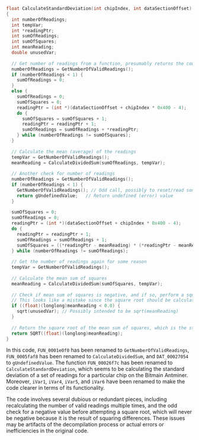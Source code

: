```c
float CalculateStandardDeviation(int chipIndex, int dataSectionOffset)
{
  int numberOfReadings;
  int tempVar;
  int *readingPtr;
  int sumOfReadings;
  int sumOfSquares;
  int meanReading;
  double unusedVar;
  
  // Get number of readings from a function, presumably returns the count of valid readings
  numberOfReadings = GetNumberOfValidReadings();
  if (numberOfReadings < 1) {
    sumOfReadings = 0;
  }
  else {
    sumOfReadings = 0;
    sumOfSquares = 0;
    readingPtr = (int *)(dataSectionOffset + chipIndex * 0x400 - 4);
    do {
      sumOfSquares = sumOfSquares + 1;
      readingPtr = readingPtr + 1;
      sumOfReadings = sumOfReadings + *readingPtr;
    } while (numberOfReadings != sumOfSquares);
  }
  
  // Calculate the mean (average) of the readings
  tempVar = GetNumberOfValidReadings();
  meanReading = CalculateDividedSum(sumOfReadings, tempVar);
  
  // Another check for number of readings
  numberOfReadings = GetNumberOfValidReadings();
  if (numberOfReadings < 1) {
    GetNumberOfValidReadings(); // Odd call, possibly to reset/read something related to readings
    return gUndefinedValue;   // Return undefined (error) value
  }
  
  sumOfSquares = 0;
  sumOfReadings = 0;
  readingPtr = (int *)(dataSectionOffset + chipIndex * 0x400 - 4);
  do {
    readingPtr = readingPtr + 1;
    sumOfReadings = sumOfReadings + 1;
    sumOfSquares = ((*readingPtr - meanReading) * (*readingPtr - meanReading)) + sumOfSquares;
  } while (numberOfReadings != sumOfReadings);
  
  // Get the number of readings again for some reason
  tempVar = GetNumberOfValidReadings();
  
  // Calculate the mean sum of squares
  meanReading = CalculateDividedSum(sumOfSquares, tempVar);
  
  // Check if mean sum of squares is negative, and if so, perform a square root
  // This looks like a mistake since the square root should be calculated regardless
  if ((float)(longlong)meanReading < 0.0) {
    sqrt(unusedVar); // Possibly intended to be sqrt(meanReading)
  }
  
  // Return the square root of the mean sum of squares, which is the standard deviation
  return SQRT((float)(longlong)meanReading);
}
```

In this code, `FUN_0001e0f0` has been renamed to `GetNumberOfValidReadings`, `FUN_0005faf8` has been renamed to `CalculateDividedSum`, and `DAT_00027054` to `gUndefinedValue`. The function `FUN_00026f7c` has been renamed to `CalculateStandardDeviation`, which seems to be calculating the standard deviation of a set of readings for a particular chip on the Bitmain Antminer. Moreover, `iVar1`, `iVar4`, `iVar5`, and `iVar6` have been renamed to make the code clearer in terms of its functionality.

The code involves several dubious or redundant pieces, including recalculating the number of valid readings multiple times, and the odd check for a negative value before attempting a square root, which will never be negative because it is the result of squaring differences. These issues may be artifacts of the decompilation process or actual errors or inefficiencies in the original code.